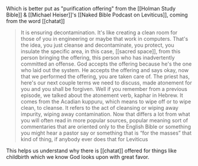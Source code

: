 Which is better put as "purification offering" from the [[Holman Study Bible]] & [[Michael Heiser]]'s [[Naked Bible Podcast on Leviticus]], coming from the word [[chatat]]



> It is ensuring decontamination. It's like creating a clean room for those of you in engineering or maybe that work in computers. That's the idea, you just cleanse and decontaminate, you protect, you insulate the specific area, in this case, [[sacred space]], from this person bringing the offering, this person who has inadvertently committed an offense. God accepts the offering because he's the one who laid out the system. He accepts the offering and says okay, now that we performed the offering, you are taken care of. The priest has, here's our next couple terms we need to discuss, made atonement for you and you shall be forgiven. Well if you remember from a previous episode, we talked about the atonement verb, kaphar in Hebrew. It comes from the Acadian kuppuru, which means to wipe off or to wipe clean, to cleanse. It refers to the act of cleansing or wiping away impurity, wiping away contamination. Now that differs a lot from what you will often read in more popular sources, popular meaning sort of commentaries that are oriented only to the English Bible or something you might hear a pastor say or something that is “for the masses” that kind of thing, if anybody ever does that for Leviticus

This helps us understand why there is [[chatat]] offered for things like childbirth which we know God looks upon with great favor.